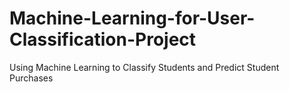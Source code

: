 # Machine-Learning-for-User-Classification-Project
Using Machine Learning to Classify Students and Predict Student Purchases
